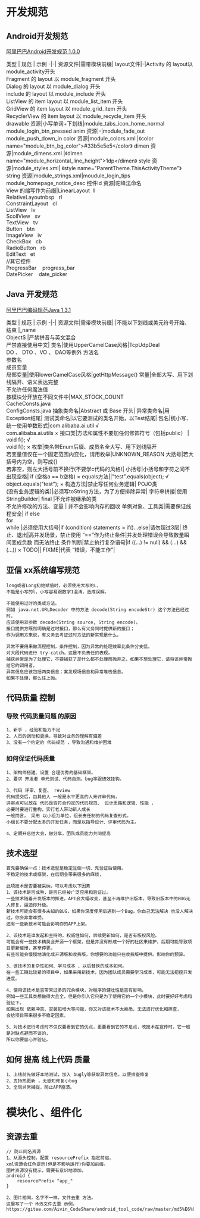 # 开发规范
## Android开发规范
[阿里巴巴Android开发规范 1.0.0](https://edu.aliyun.com/course/813)


类型 | 规范 | 示例
-|-|
资源文件|需带模块前缀|
layout文件|-|Activity 的 layout以 module_activity开头<br>Fragment 的 layout 以 module_fragment 开头<br>Dialog   的 layout 以 module_dialog 开头<br>include  的 layout 以 module_include 开头<br>ListView 的 item layout 以 module_list_item 开头<br>GridView 的 item layout 以 module_grid_item 开头<br>RecyclerView 的 item layout 以 module_recycle_item 开头<br>
drawable 资源|小写单词+下划线|module_tabs_icon_home_normal <br>module_login_btn_pressed
anim 资源|-|module_fade_out <br> module_push_down_in
color 资源|module_colors.xml |《color name="module_btn_bg_color">#33b5e5e5</color》
dimen 资源|module_dimens.xml |《dimen name="module_horizontal_line_height">1dp</dimen》
style 资源|module_styles.xml| 《style name="ParentTheme.ThisActivityTheme"》
string 资源|module_strings.xml|moudule_login_tips <br> module_homepage_notice_desc
控件Id 资源|驼峰法命名 <br>View 的缩写作为前缀|LinearLayout&nbsp;&nbsp;ll <br>RelativeLayoutnbsp&nbsp;&nbsp;	rl<br>ConstraintLayout&nbsp;&nbsp;	cl<br>ListView&nbsp;&nbsp;	lv<br>ScollView	&nbsp;&nbsp;sv<br>TextView&nbsp;&nbsp;	tv<br>Button&nbsp;&nbsp;	btn<br>ImageView&nbsp;&nbsp;	iv<br>CheckBox	&nbsp;&nbsp;cb<br>RadioButton&nbsp;&nbsp;	rb<br>EditText&nbsp;&nbsp;	et <br> //其它控件<br>ProgressBar &nbsp;&nbsp; progress_bar<br> DatePicker &nbsp;&nbsp; date_picker


## Java 开发规范
[阿里巴巴编码规范Java 1.3.1](https://edu.aliyun.com/course/417/lesson/list?spm=5176.8764728.aliyun-edu-course-tab.2.Fx6l4R&previewAs=guest)

类型 | 规范 | 示例
-|-|
资源文件|需带模块前缀|
|不能以下划线或美元符号开始、结束  |_name <br> Object$
|严禁拼音与英文混合<br>严禁直接使用中文|
类名|使用UpperCamelCase风格|TcpUdpDeal <br>   DO 、 DTO 、VO 、 DAO等例外
方法名<br>参数名<br>成员变量<br>局部变量|使用lowerCamelCase风格|getHttpMessage()
常量|全部大写、用下划线隔开、语义表达完整<br> 不允许任何魔法值 <br> 按模块分开放在不同文件中|MAX_STOCK_COUNT <br> CacheConsts.java  <br>ConfigConsts.java
抽象类命名|Abstract 或 Base 开头|
异常类命名|用Exception结尾|
测试类命名|以它要测试的类名开始，以Test结尾|
包名|统小写、统一使用单数形式|com.alibaba.ai.util √ <br>com.alibaba.ai.utils ×
接口类|方法和属性不要加任何修饰符号（包括public） | void f(); √ <br> void f(); ×
枚举|类名带Enum后缀、成员名全大写、用下划线隔开 <br> 若变量值仅在一个固定范围内变化，请用枚举|UNKNOWN_REASON
大括号|若大括号内为空，则写成{} <br> 若非空，则左大括号前不换行(不要学c代码的风格)|
小括号|小括号和字符之间不出现空格| if (空格a == b空格)  ×
equals方法||"test".equals(object); √ <br> object.equals("test"); ×
构造方法|禁止写任何业务逻辑|
POJO类<br>(没有业务逻辑的类)|必须写toString方法，为了方便排除异常|
字符串拼接|使用 StringBuilder|
final |不允许被继承的类 <br>不允许修改的方法、变量 | 并不会影响内存的回收
单例对象、工具类|需要保证线程安全|
if else  <br>for <br>while |必须使用大括号|if (condition) statements ×
if()...else|请勿超过3层|
终止、退出|高并发场景，禁止使用 “==”作为终止条件|并发处理错误会导致数量瞬间变成负数 而无法终止
条件判断|禁止执行复杂语句|if ((...) != null) && (...) &&(...)) ×
TODO||
FIXME|代表 “错误，不能工作”|


## 亚信 xx系统编写规范
```text
long或者Long初始赋值时，必须使用大写的L，
不能是小写的l，小写容易跟数字1混淆，造成误解。

不能使用过时的类或方法。 
例如 java.net.URLDecoder 中的方法 decode(String encodeStr) 这个方法已经过时，
应该使用双参数 decode(String source, String encode)。
接口提供方既然明确是过时接口，那么有义务同时提供新的接口；
作为调用方来说，有义务去考证过时方法的新实现是什么。

异常不要用来做流程控制，条件控制，因为异常的处理效率比条件分支低。
对大段代码进行 try-catch，这是不负责任的表现。
捕获异常是为了处理它，不要捕获了却什么都不处理而抛弃之，如果不想处理它，请将该异常抛给它的调用者。
异常信息应该包括两类信息：案发现场信息和异常堆栈信息。
如果不处理，那么往上抛。 
```


## 代码质量 控制
### 导致 代码质量问题 的原因
```text
1、新手 ，经验和能力不足
2、人员的调动和更换，导致对业务的理解有偏差
3、没有一个约定的 代码规范 ，导致沟通和维护困难
```

### 如何保证代码质量
```text
1、架构师搭建、设置 合理优秀的基础框架。
2、要求 开发者 单元测试、代码自测。bug率跟绩效挂钩。

3、代码 评审、复查、 review 
代码提交后，由其他人 一般是水平更高的人来评审代码，
评审点可以放在 代码是否符合约定的代码规范、 设计思路和逻辑、性能 ，
必要时要进行重构，实行老人带动新人成长 
一般而言， 采用 以小组为单位，组长责任制的代码复查形式。
小组长不要分配太多的开发任务，而是以指导设计、评审代码为主。

4、定期开总结大会，做分享，团队成员能力共同提高 
```

## 技术选型
```text
首先要确保一点：技术选型是稳定压倒一切、先验证后使用。
不稳定的技术或框架，在后期会带来很多的麻烦，

此项技术是否要被采纳，可以考虑以下因素
1、该技术是否成熟，是否已经被广泛应用和验证过。
一些技术随着开发版本的推进，API会大幅改变，甚至不再维护旧版本，导致旧版本中的BUG无人修复，逼迫你升级。
新技术可能会有很多未知的BUG，如果你深度使用后遇到一个Bug，你自己无法解决 也没人解决过，你会非常难受。
还有一些新技术可能会影响你的APP上架。

2、该技术是谁发起和主持的，权威性如何，后续更新如何，是否有版权风险。
可能会有一些技术精英会开源一个框架，但是并没有形成一个好的社区来维护，后期可能导致项目更新缓慢，甚至停更。
有些可能会慢慢地演化成开源版和收费版，你想要的功能只在收费版中提供。影响你的预算。

3、该技术的复杂性如何、学习成本 、以后替换的成本如何。
在一些工期比较紧的项目中，如果采用新技术，因为团队成员需要学习成本，可能无法把控开发进度。

4、使用该技术是否带来过多的冗余模块，对程序的健壮性是否有影响。
例如一些工具类想做得大且全，但是你引入它只是为了使用它的一个小模块，此时要好好考虑和验证下。
如果出现 依赖冲突、安装包增大等问题，你又对该技术不太熟悉，无法进行优化和排查，
会给项目带来很多不稳定因素。

5、对技术进行考虑时不仅仅要看到它的优点，更要看到它的不足点，改技术在宣传时，它一般是对缺点避而不谈的，
所以你要留心并验证。
```

## 如何 提高 线上代码 质量
```text
1、上线前先做好本地测试，加入 bugly等获取异常信息，以便排查修复
2、支持热更新 ，无感知修复小bug
3、全局异常捕捉，防止APP崩溃。
```


# 模块化 、组件化
## 资源去重 
```text
// 防止同名资源
1、从源头控制，配置 resourcePrefix 指定前缀，
xml资源会红色提示(但是不影响运行)你要加前缀。
图片资源没有提示，需要有意识地添加。
android {
    resourcePrefix "app_"
}

2、图片相同，名字不一样。文件去重 方法。
这里写了一个 Md5文件去重 示例。
https://gitee.com/Aivin_CodeShare/android_tool_code/raw/master/md5%E6%96%87%E4%BB%B6%E5%8E%BB%E9%87%8D/CalcMD5.java
```
 
 